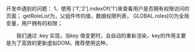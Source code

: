 开发中遇到的问题：
1、使用 ['1','2'].indexOf('1')来查看用户是否拥有权限访问的页面；
  <el-submenu index="3" v-if="getRoleList&&(getRoleList.indexOf(GLOBAL.roles[0])>=0||getRoleList.indexOf(GLOBAL.roles[2])>=0)">
  getRoleList为，父组件传的值，数据权限列表，  GLOBAL.roles[0]为全局变量，用户拥有的权限；
  
  <template>
    <div>
        <!-- 父组件 -->
        <div>
            <button @click="reLoad">点击重新渲染子组件</button>
        </div>
        <!-- 内容库子组件 -->
        <lib-window :key="time" :channelCode="searchChannelCode"></lib-window>
    </div>
</template>
 
<script>
import children from '@/components/parent/children'
export default {
    name: 'contentLib',
    components: { libWindow },
    data () {
        return {
            time: ''
        }
    },
    methods: {
        reLoad () {
            this.time = new Date().getTime()
        }
    }
}
</script>
　　我们通过 :key 实现，当key 值变更时，会自动的重新渲染，key的作用主要是为了高效的更新虚拟DOM。推荐使用这种。
